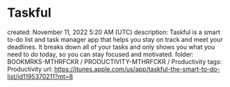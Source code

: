 # Taskful

created: November 11, 2022 5:20 AM (UTC)
description: Taskful is a smart to-do list and task manager app that helps you stay on track and meet your deadlines. It breaks down all of your tasks and only shows you what you need to do today, so you can stay focused and motivated.
folder: BOOKMRKS-MTHRFCKR / PRODUCTIVITY-MTHRFCKR / Productivity
tags: Productivity
url: https://itunes.apple.com/us/app/taskful-the-smart-to-do-list/id1195370211?mt=8